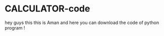 # CALCULATOR-code
hey guys this this is Aman and here you can download the code of python program !
